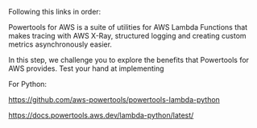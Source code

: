 <!-- Extra credit: Powertools for AWS -->
Following this links in order:

<!-- https://catalog.workshops.aws/serverless-developer-experience/en-US/unicorn-contracts/power-up -->

<!-- https://catalog.workshops.aws/serverless-developer-experience/en-US/unicorn-properties/extra-credit-1-powerup -->

Powertools for AWS is a suite of utilities for AWS Lambda Functions that makes tracing with AWS X-Ray, structured logging and creating custom metrics asynchronously easier.

In this step, we challenge you to explore the benefits that Powertools for AWS provides. Test your hand at implementing

For Python:	

https://github.com/aws-powertools/powertools-lambda-python 	

https://docs.powertools.aws.dev/lambda-python/latest/ 
